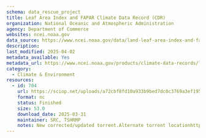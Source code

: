 ```yaml
---
schema: data_rescue_project 
title: Leaf Area Index and FAPAR Climate Data Record (CDR)
organization: National Oceanic and Atmospheric Administration
agency: Department of Commerce
websites: ncei.noaa.gov
data_source: https://www.ncei.noaa.gov/data/land-leaf-area-index-and-fapar/
description: 
last_modified: 2025-04-02
metadata_available: Yes
metadata_url: https://www.ncei.noaa.gov/products/climate-data-records/leaf-area-index-and-fapar
category:
  - Climate & Environment 
resources:
  - id: 704
    url: https://sciop.net/uploads/a72cbf8fd10a933b9bed7dc0c3769a3ef195c23a
    format: nc
    status: Finished
    size: 53.0
    download_date: 2025-03-31
    maintainer: SRC, TSHRMP
    notes: New corrected/updated torrent.Alternate torrent locationhttps://academictorrents.com/details/a72cbf8fd10a933b9bed7dc0c3769a3ef195c23a
---
```


